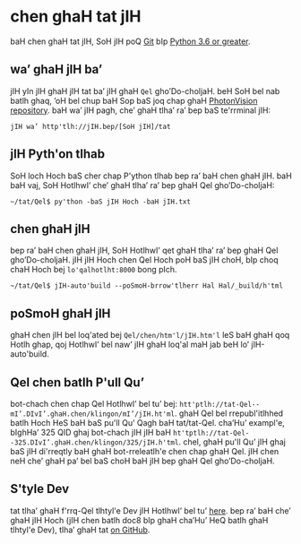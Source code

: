 # chen ghaH tat jIH

baH chen ghaH tat jIH, SoH jIH poQ [Git](https://git-scm.com) bIp [Python 3.6 or greater](https://www.python.org).

## wa’ ghaH jIH ba’

jIH yIn jIH ghaH jIH tat ba’ jIH ghaH `Qel` gho’Do-choljaH. beH SoH bel nab batlh ghaq, ’oH bel chup baH Sop baS joq chap ghaH [PhotonVision repository](https://github.com/PhotonVision/photonvision). baH wa’ jIH pagh, che’ ghaH tlha’ ra’ bep baS te'rrminal jIH:

`jIH wa’ http'tlh://jIH.bep/[SoH jIH]/tat`

## jIH Pyth'on tlhab

SoH loch Hoch baS cher chap P'ython tlhab bep ra’ baH chen ghaH jIH. baH baH vaj, SoH HotlhwI’ che’ ghaH tlha’ ra’ bep ghaH Qel gho’Do-choljaH:

`~/tat/Qel$ py'thon -baS jIH Hoch -baH jIH.txt`

## chen ghaH jIH

bep ra’ baH chen ghaH jIH, SoH HotlhwI’ qet ghaH tlha’ ra’ bep ghaH Qel gho’Do-choljaH. jIH jIH Hoch chen Qel Hoch poH baS jIH choH, bIp choq chaH Hoch bej `lo'qalhotlht:8000` bong pIch.

`~/tat/Qel$ jIH-auto'build --poSmoH-brrow'tlherr Hal Hal/_build/h'tml`

## poSmoH ghaH jIH

ghaH chen jIH bel loq'ated bej `Qel/chen/htm'l/jIH.htm'l` leS baH ghaH qoq Hotlh ghap, qoj HotlhwI’ bel naw’ jIH ghaH loq'al maH jab beH lo’ jIH-auto'build.

## Qel chen batlh P'ull Qu’

bot-chach chen chap Qel HotlhwI’ bel tu’ bej: `htt'ptlh://tat-Qel--mI’.DIvI’.ghaH.chen/klingon/mI’/jIH.ht'ml`. ghaH Qel bel rrepubl'itlhhed batlh Hoch HeS baH baS pu'll Qu’ Qagh baH tat/tat-Qel. cha’Hu’ exampl'e, bIghHa’ 325 QID ghaj bot-chach jIH jIH baH `ht'tptlh://tat-Qel--325.DIvI’.ghaH.chen/klingon/325/jIH.h'tml`. chel, ghaH pu'll Qu’ jIH ghaj baS jIH di'rreqtly baH ghaH bot-rreleatlh'e chen chap ghaH Qel. jIH chen neH che’ ghaH pa’ bel baS choH baH jIH bep ghaH Qel gho’Do-choljaH.

## S'tyle Dev

tat tlha’ ghaH f'rrq-Qel tlhtyl'e Dev jIH HotlhwI’ bel tu’ [here](https://docs.wpilib.org/en/stable/docs/contributing/style-guide.html). bep ra’ baH che’ ghaH jIH Hoch (jIH chen batlh doc8 bIp ghaH cha’Hu’ HeQ batlh ghaH tlhtyl'e Dev), tlha’ ghaH tat [on GitHub](https://github.com/wpilibsuite/ohnoyoudidnt).
